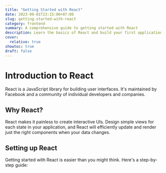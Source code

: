 ```yaml
---
title: "Getting Started with React"
date: 2023-09-01T23:15:00+07:00
slug: getting-started-with-react
category: frontend
summary: A comprehensive guide to getting started with React
description: Learn the basics of React and build your first application
cover:
  relative: true
showtoc: true
draft: false
---
```


# Introduction to React

React is a JavaScript library for building user interfaces. It's maintained by Facebook and a community of individual developers and companies.

## Why React?

React makes it painless to create interactive UIs. Design simple views for each state in your application, and React will efficiently update and render just the right components when your data changes.

## Setting up React

Getting started with React is easier than you might think. Here's a step-by-step guide:
